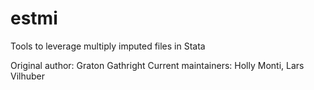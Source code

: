 # estmi
Tools to leverage multiply imputed files in Stata

Original author: Graton Gathright
Current maintainers: Holly Monti, Lars Vilhuber
